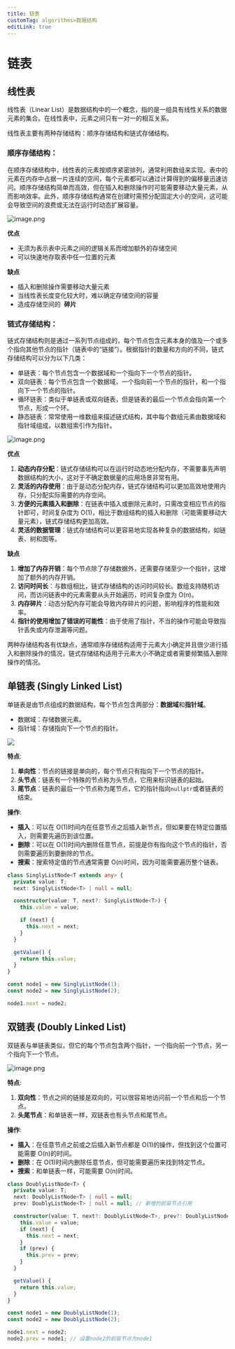 ```yaml
---
title: 链表
customTag: algorithms>数据结构
editLink: true
---
```


# 链表

## 线性表

线性表（Linear List）是数据结构中的一个概念，指的是一组具有线性关系的数据元素的集合。在线性表中，元素之间只有一对一的相互关系。

线性表主要有两种存储结构：顺序存储结构和链式存储结构。

### **顺序存储结构**：

在顺序存储结构中，线性表的元素按顺序紧密排列，通常利用数组来实现。表中的元素在内存中占据一片连续的空间，每个元素都可以通过计算得到的偏移量迅速访问。顺序存储结构简单而高效，但在插入和删除操作时可能需要移动大量元素，从而影响效率。此外，顺序存储结构通常在创建时需预分配固定大小的空间，这可能会导致空间的浪费或无法在运行时动态扩展容量。

![image.png](https://raw.githubusercontent.com/hua-bang/assert-store/master/20240309215728.png)

**优点**

- 无须为表示表中元素之间的逻辑关系而增加额外的存储空间
- 可以快速地存取表中任一位置的元素

**缺点**

- 插入和删除操作需要移动大量元素
- 当线性表长度变化较大时，难以确定存储空间的容量
- 造成存储空间的  **碎片**

### **链式存储结构**：

链式存储结构则是通过一系列节点组成的，每个节点包含元素本身的值及一个或多个指向其他节点的指针（链表中的“链接”）。根据指针的数量和方向的不同，链式存储结构可以分为以下几类：

- 单链表：每个节点包含一个数据域和一个指向下一个节点的指针。
- 双向链表：每个节点包含一个数据域，一个指向前一个节点的指针，和一个指向下一个节点的指针。
- 循环链表：类似于单链表或双向链表，但是链表的最后一个节点会指向第一个节点，形成一个环。
- 静态链表：常常使用一维数组来描述链式结构，其中每个数组元素由数据域和指针域组成，以数组索引作为指针。

![image.png](https://raw.githubusercontent.com/hua-bang/assert-store/master/20240309220010.png)

**优点**

1. **动态内存分配**：链式存储结构可以在运行时动态地分配内存，不需要事先声明数据结构的大小，这对于不确定数据量的应用场景非常有用。
2. **灵活的内存使用**：由于是动态分配内存，链式存储结构可以更加高效地使用内存，只分配实际需要的内存空间。
3. **方便的元素插入和删除**：在链表中插入或删除元素时，只需改变相应节点的指针即可，时间复杂度为 O(1)，相比于数组结构的插入和删除（可能需要移动大量元素），链式存储结构更加高效。
4. **灵活的数据管理**：链式存储结构可以更容易地实现各种复杂的数据结构，如链表、树和图等。

**缺点**

1. **增加了内存开销**：每个节点除了存储数据外，还需要存储至少一个指针，这增加了额外的内存开销。
2. **访问时间长**：与数组相比，链式存储结构的访问时间较长。数组支持随机访问，而访问链表中的元素需要从头开始遍历，时间复杂度为 O(n)。
3. **内存碎片**：动态分配内存可能会导致内存碎片的问题，影响程序的性能和效率。
4. **指针的使用增加了错误的可能性**：由于使用了指针，不当的操作可能会导致指针丢失或内存泄漏等问题。

两种存储结构各有优缺点，通常顺序存储结构适用于元素大小确定并且很少进行插入和删除操作的情况，链式存储结构适用于元素大小不确定或者需要频繁插入删除操作的情况。

## 单链表 (Singly Linked List)

单链表是由节点组成的数据结构，每个节点包含两部分：**数据域**和**指针域**。

- 数据域：存储数据元素。
- 指针域：存储指向下一个节点的指针。

![](https://raw.githubusercontent.com/hua-bang/assert-store/master/20240309220732.png)

**特点**:

1. **单向性**：节点的链接是单向的，每个节点只有指向下一个节点的指针。
2. **头节点**：链表有一个特殊的节点称为头节点，它用来标识链表的起始。
3. **尾节点**：链表的最后一个节点称为尾节点，它的指针指向`nullptr`或者链表的结束。

**操作**:

- **插入**：可以在 O(1)时间内在任意节点之后插入新节点，但如果要在特定位置插入，则需要先遍历到该位置。
- **删除**：可以在 O(1)时间内删除任意节点，前提是你有指向这个节点的指针，否则需要遍历到要删除的节点。
- **搜索**：搜索特定值的节点通常需要 O(n)时间，因为可能需要遍历整个链表。

```typescript
class SinglyListNode<T extends any> {
  private value: T;
  next: SinglyListNode<T> | null = null;

  constructor(value: T, next?: SinglyListNode<T>) {
    this.value = value;

    if (next) {
      this.next = next;
    }
  }

  getValue() {
    return this.value;
  }
}

const node1 = new SinglyListNode(1);
const node2 = new SinglyListNode(2);

node1.next = node2;
```

## 双链表 (Doubly Linked List)

双链表与单链表类似，但它的每个节点包含两个指针，一个指向前一个节点，另一个指向下一个节点。

![image.png](https://raw.githubusercontent.com/hua-bang/assert-store/master/20240309222319.png)


**特点**:

1. **双向性**：节点之间的链接是双向的，可以很容易地访问前一个节点和后一个节点。
2. **头尾节点**：和单链表一样，双链表也有头节点和尾节点。

**操作**:

- **插入**：在任意节点之前或之后插入新节点都是 O(1)的操作，但找到这个位置可能需要 O(n)的时间。
- **删除**：在 O(1)时间内删除任意节点，但可能需要遍历来找到特定节点。
- **搜索**：和单链表一样，可能需要 O(n)时间。

```ts
class DoublyListNode<T> {
  private value: T;
  next: DoublyListNode<T> | null = null;
  prev: DoublyListNode<T> | null = null; // 新增的前驱节点引用

  constructor(value: T, next?: DoublyListNode<T>, prev?: DoublyListNode<T>) {
    this.value = value;
    if (next) {
      this.next = next;
    }
    if (prev) {
      this.prev = prev;
    }
  }

  getValue() {
    return this.value;
  }
}

const node1 = new DoublyListNode(1);
const node2 = new DoublyListNode(2);

node1.next = node2;
node2.prev = node1; // 设置node2的前驱节点为node1
```
